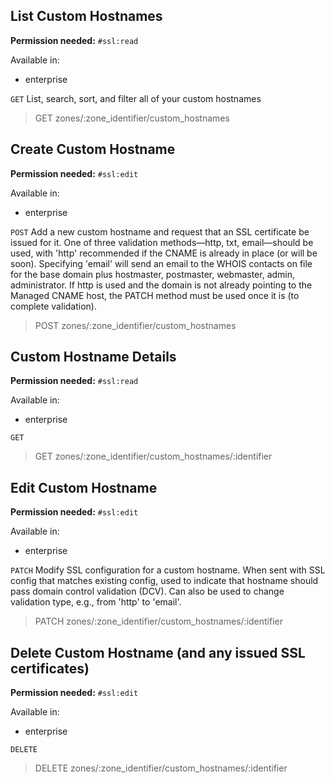 ## List Custom Hostnames

**Permission needed:** `#ssl:read`

Available in:

* enterprise

`GET` List, search, sort, and filter all of your custom hostnames

> GET zones/:zone_identifier/custom_hostnames


## Create Custom Hostname

**Permission needed:** `#ssl:edit`

Available in:

* enterprise

`POST` Add a new custom hostname and request that an SSL certificate be issued for it. One of three validation methods—http, txt, email—should be used, with 'http' recommended if the CNAME is already in place (or will be soon). Specifying 'email' will send an email to the WHOIS contacts on file for the base domain plus hostmaster, postmaster, webmaster, admin, administrator. If http is used and the domain is not already pointing to the Managed CNAME host, the PATCH method must be used once it is (to complete validation).

> POST zones/:zone_identifier/custom_hostnames


## Custom Hostname Details

**Permission needed:** `#ssl:read`

Available in:

* enterprise

`GET` 

> GET zones/:zone_identifier/custom_hostnames/:identifier


## Edit Custom Hostname

**Permission needed:** `#ssl:edit`

Available in:

* enterprise

`PATCH` Modify SSL configuration for a custom hostname. When sent with SSL config that matches existing config, used to indicate that hostname should pass domain control validation (DCV). Can also be used to change validation type, e.g., from 'http' to 'email'.

> PATCH zones/:zone_identifier/custom_hostnames/:identifier


## Delete Custom Hostname (and any issued SSL certificates)

**Permission needed:** `#ssl:edit`

Available in:

* enterprise

`DELETE` 

> DELETE zones/:zone_identifier/custom_hostnames/:identifier
